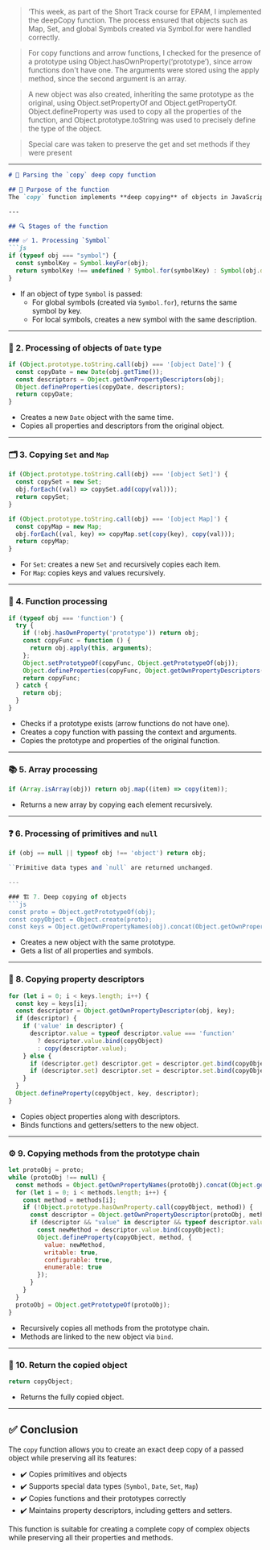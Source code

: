 > ‘This week, as part of the Short Track course for EPAM, I implemented the deepCopy function. The process ensured that objects such as Map, Set, and global Symbols created via Symbol.for were handled correctly.

> For copy functions and arrow functions, I checked for the presence of a prototype using Object.hasOwnProperty(‘prototype’), since arrow functions don't have one. The arguments were stored using the apply method, since the second argument is an array.

> A new object was also created, inheriting the same prototype as the original, using Object.setPropertyOf and Object.getPropertyOf. Object.defineProperty was used to copy all the properties of the function, and Object.prototype.toString was used to precisely define the type of the object.

> Special care was taken to preserve the get and set methods if they were present

---

```markdown
# 📄 Parsing the `copy` deep copy function

## 🎯 Purpose of the function
The `copy` function implements **deep copying** of objects in JavaScript, considering various data types including primitives, arrays, functions and special data structures (`Map`, `Set`, `Date`, `Symbol`). 

---

## 🔍 Stages of the function

### ✅ 1. Processing `Symbol`
```js
if (typeof obj === "symbol") {
  const symbolKey = Symbol.keyFor(obj);
  return symbolKey !== undefined ? Symbol.for(symbolKey) : Symbol(obj.description);
}
```
- If an object of type `Symbol` is passed:
  - For global symbols (created via `Symbol.for`), returns the same symbol by key.
  - For local symbols, creates a new symbol with the same description.

---

### 📅 2. Processing of objects of `Date` type
```js
if (Object.prototype.toString.call(obj) === '[object Date]') {
  const copyDate = new Date(obj.getTime());
  const descriptors = Object.getOwnPropertyDescriptors(obj);
  Object.defineProperties(copyDate, descriptors);
  return copyDate;
}
```
- Creates a new `Date` object with the same time.
- Copies all properties and descriptors from the original object.

---

### 🗂️ 3. Copying `Set` and `Map`
```js
if (Object.prototype.toString.call(obj) === '[object Set]') {
  const copySet = new Set;
  obj.forEach((val) => copySet.add(copy(val)));
  return copySet;
}

if (Object.prototype.toString.call(obj) === '[object Map]') {
  const copyMap = new Map;
  obj.forEach((val, key) => copyMap.set(copy(key), copy(val)));
  return copyMap;
}
```
- For `Set`: creates a new `Set` and recursively copies each item.
- For `Map`: copies keys and values recursively.

---

### 🔧 4. Function processing
```js
if (typeof obj === 'function') {
  try {
    if (!obj.hasOwnProperty('prototype')) return obj;
    const copyFunc = function () {
      return obj.apply(this, arguments);
    };
    Object.setPrototypeOf(copyFunc, Object.getPrototypeOf(obj));
    Object.defineProperties(copyFunc, Object.getOwnPropertyDescriptors(obj));
    return copyFunc;
  } catch {
    return obj;
  }
}
```
- Checks if a prototype exists (arrow functions do not have one).
- Creates a copy function with passing the context and arguments.
- Copies the prototype and properties of the original function.

---

### 📚 5. Array processing
```js
if (Array.isArray(obj)) return obj.map((item) => copy(item));
```
- Returns a new array by copying each element recursively.

---

### ❓ 6. Processing of primitives and `null`
```js
if (obj == null || typeof obj !== 'object') return obj;

``Primitive data types and `null` are returned unchanged.

---

### 🏗️ 7. Deep copying of objects
```js
const proto = Object.getPrototypeOf(obj);
const copyObject = Object.create(proto);
const keys = Object.getOwnPropertyNames(obj).concat(Object.getOwnPropertySymbols(obj));
```
- Creates a new object with the same prototype.
- Gets a list of all properties and symbols.

---

### 🔄 8. Copying property descriptors
```js
for (let i = 0; i < keys.length; i++) {
  const key = keys[i];
  const descriptor = Object.getOwnPropertyDescriptor(obj, key);
  if (descriptor) {
    if ('value' in descriptor) {
      descriptor.value = typeof descriptor.value === 'function'
        ? descriptor.value.bind(copyObject)
        : copy(descriptor.value);
    } else {
      if (descriptor.get) descriptor.get = descriptor.get.bind(copyObject);
      if (descriptor.set) descriptor.set = descriptor.set.bind(copyObject);
    }
  }
  Object.defineProperty(copyObject, key, descriptor);
}
```
- Copies object properties along with descriptors.
- Binds functions and getters/setters to the new object.

---

### ⚙️ 9. Copying methods from the prototype chain
```js
let protoObj = proto;
while (protoObj !== null) {
  const methods = Object.getOwnPropertyNames(protoObj).concat(Object.getOwnPropertySymbols(protoObj));
  for (let i = 0; i < methods.length; i++) {
    const method = methods[i];
    if (!Object.prototype.hasOwnProperty.call(copyObject, method)) {
      const descriptor = Object.getOwnPropertyDescriptor(protoObj, method);
      if (descriptor && "value" in descriptor && typeof descriptor.value === 'function') {
        const newMethod = descriptor.value.bind(copyObject);
        Object.defineProperty(copyObject, method, {
          value: newMethod,
          writable: true,
          configurable: true,
          enumerable: true
        });
      }
    }
  }
  protoObj = Object.getPrototypeOf(protoObj);
}
```
- Recursively copies all methods from the prototype chain.
- Methods are linked to the new object via `bind`.

---

### 🎯 10. Return the copied object
```js
return copyObject;
```
- Returns the fully copied object.

---

## ✅ Conclusion

The `copy` function allows you to create an exact deep copy of a passed object while preserving all its features:  
- ✔️ Copies primitives and objects  
- ✔️ Supports special data types (`Symbol`, `Date`, `Set`, `Map`)  
- ✔️ Copies functions and their prototypes correctly  
- ✔️ Maintains property descriptors, including getters and setters.  

This function is suitable for creating a complete copy of complex objects while preserving all their properties and methods.
```
